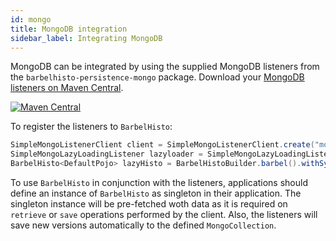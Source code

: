 ```yaml
---
id: mongo
title: MongoDB integration
sidebar_label: Integrating MongoDB
---
```


MongoDB can be integrated by using the supplied MongoDB listeners from the `barbelhisto-persistence-mongo` package. Download your [MongoDB listeners on Maven Central](https://search.maven.org/artifact/org.projectbarbel/barbelhisto-persistence-mongo/).
 
[![Maven Central](https://img.shields.io/maven-central/v/org.projectbarbel/barbelhisto-persistence-mongo.svg)](https://search.maven.org/artifact/org.projectbarbel/barbelhisto-persistence-mongo/)

To register the listeners to `BarbelHisto`:
 ```java
SimpleMongoListenerClient client = SimpleMongoListenerClient.create("mongodb://localhost:12345");
SimpleMongoLazyLoadingListener lazyloader = SimpleMongoLazyLoadingListener.create(client.getMongoClient(), "testDb", "testCol", DefaultPojo.class, BarbelHistoContext.getDefaultGson());
BarbelHisto<DefaultPojo> lazyHisto = BarbelHistoBuilder.barbel().withSynchronousEventListener(lazyloader).build();
 ```
To use `BarbelHisto` in conjunction with the listeners, applications should define an instance of `BarbelHisto` as singleton in their application. The singleton instance will be pre-fetched woth data as it is required on `retrieve` or `save` operations performed by the client. Also, the listeners will save new versions automatically to the defined `MongoCollection`.